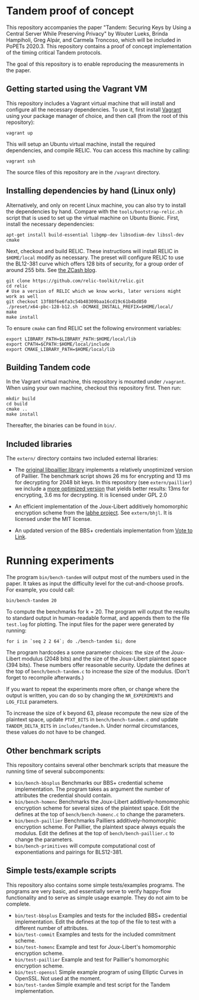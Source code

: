 # Tandem proof of concept

This repository accompanies the paper "Tandem: Securing Keys by Using a Central Server While Preserving Privacy" by Wouter Lueks, Brinda Hampiholi, Greg Alpár, and Carmela Troncoso, which will be included in PoPETs 2020.3. This repository contains a proof of concept implementation of the timing critical Tandem protocols.

The goal of this repository is to enable reproducing the measurements in the paper.

## Getting started using the Vagrant VM

This repository includes a Vagrant virtual machine that will install and configure all the necessary dependencies. To use it, first install [Vagrant](https://www.vagrantup.com/) using your package manager of choice, and then call (from the root of this repository):

```
vagrant up
```

This will setup an Ubuntu virtual machine, install the required dependencies, and compile RELIC. You can access this machine by calling:

```
vagrant ssh
```

The source files of this repository are in the `/vagrant` directory.

## Installing dependencies by hand (Linux only)

Alternatively, and only on recent Linux machine, you can also try to install the
dependencies by hand. Compare with the `tools/bootstrap-relic.sh` script that is
used to set up the virtual machine on Ubuntu Bionic. First, install the
necessary dependencies:

```
apt-get install build-essential libgmp-dev libsodium-dev libssl-dev cmake
```

Next, checkout and build RELIC. These instructions will install RELIC in `$HOME/local` modify as necessary. The preset will configure RELIC to use the BL12-381 curve which offers 128 bits of security, for a group order of around 255 bits. See [the ZCash blog](https://blog.z.cash/new-snark-curve).

```
git clone https://github.com/relic-toolkit/relic.git
cd relic
# Use a version of RELIC which we know works, later versions might work as well
git checkout 13f88f6e6fa3c54b48309baa16cd19c61b4bd850
./preset/x64-pbc-128-b12.sh -DCMAKE_INSTALL_PREFIX=$HOME/local/
make
make install
```

To ensure `cmake` can find RELIC set the following environment variables:

```
export LIBRARY_PATH=$LIBRARY_PATH:$HOME/local/lib
export CPATH=$CPATH:$HOME/local/include
export CMAKE_LIBRARY_PATH=$HOME/local/lib
```

## Building Tandem code

In the Vagrant virtual machine, this repository is mounted under `/vagrant`. When using your own machine, checkout this repository first. Then run:

```
mkdir build
cd build
cmake ..
make install
```

Thereafter, the binaries can be found in `bin/`.

## Included libraries

The `extern/` directory contains two included external libraries:

 * The [original libpaillier library](http://acsc.cs.utexas.edu/libpaillier/) implements a relatively unoptimized version of Paillier. The benchmark script shows 26 ms for encrypting and 13 ms for decrypting for 2048 bit keys. In this repository (see `extern/paillier`) we include a [more optimized version](https://github.com/mcornejo/libpaillier) that yields better results: 13ms for encrypting, 3.6 ms for decrypting. It is licensed under GPL 2.0
 
 * An efficient implementation of the Joux-Libert additively homomorphic encryption scheme from the [labhe project](https://github.com/haslab/labhe). See `extern/bhjl`. It is licensed under the MIT license.

 * An updated version of the BBS+ credentials implementation from [Vote to Link](https://github.com/wouterl/vote-to-link).

# Running experiments

The program `bin/bench-tandem` will output most of the numbers used in the paper. It takes as input the difficulty level for the cut-and-choose proofs. For example, you could call:

```
bin/bench-tandem 20
```

To compute the benchmarks for k = 20. The program will output the results to standard output in human-readable format, and appends them to the file `test.log` for plotting. The input files for the paper were generated by running:

```
for i in `seq 2 2 64`; do ./bench-tandem $i; done
```

The program hardcodes a some parameter choices: the size of the Joux-Libert modulus (2048 bits) and the size of the Joux-Libert plaintext space (394 bits). These numbers offer reasonable security. Update the defines at the top of `bench/bench-tandem.c` to increase the size of the modulus. (Don't forget to recompile afterwards.)

If you want to repeat the experiments more often, or change where the output is written, you can do so by changing the `NR_EXPERIMENTS` and `LOG_FILE` parameters.

To increase the size of k beyond 63, please recompute the new size of the plaintext space, update `PTXT_BITS` in `bench/bench-tandem.c` _and_ update `TANDEM_DELTA_BITS` in `includes/tandem.h`. Under normal circumstances, these values do not have to be changed.

## Other benchmark scripts

This repository contains several other benchmark scripts that measure the running time of several subcomponents:

 * `bin/bench-bbsplus` Benchmarks our BBS+ credential scheme implementation. The program takes as argument the number of attributes the credential should contain.
 * `bin/bench-homenc` Benchmarks the Joux-Libert additively-homomorphic encryption scheme for several sizes of the plaintext space. Edit the defines at the top of `bench/bench-homenc.c` to change the parameters.
 * `bin/bench-paillier` Benchmarks Pailliers additively-homomorphic encryption scheme. For Paillier, the plaintext space always equals the modulus. Edit the defines at the top of `bench/bench-paillier.c` to change the parameters.
 * `bin/bench-primitives` will compute computational cost of exponentiations and pairings for BLS12-381.
 
## Simple tests/example scripts

This repository also contains some simple tests/examples programs. The programs are very basic, and essentially serve to verify happy-flow functionality and to serve as simple usage example. They do not aim to be complete.

 * `bin/test-bbsplus` Examples and tests for the included BBS+ credential implementation. Edit the defines at the top of the file to test with a different number of attributes.
 * `bin/test-commit` Examples and tests for the included commitment scheme.
 * `bin/test-homenc` Example and test for Joux-Libert's homomorphic encryption scheme.
 * `bin/test-paillier` Example and test for Paillier's homomorphic encryption scheme.
 * `bin/test-openssl` Simple example program of using Elliptic Curves in OpenSSL. Not used at the moment.
 * `bin/test-tandem` Simple example and test script for the Tandem implementation.
